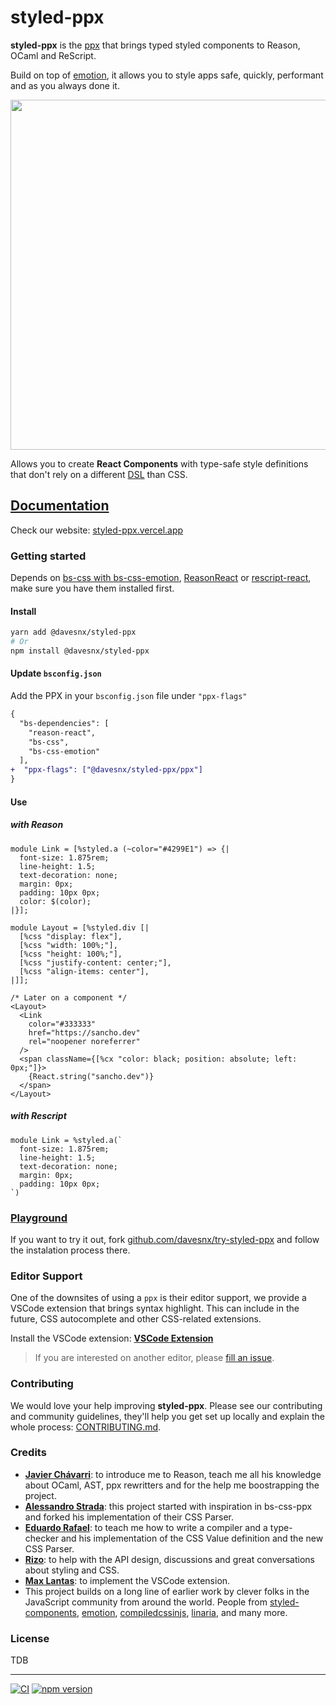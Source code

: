 # styled-ppx

**styled-ppx** is the [ppx](https://dev.realworldocaml.org/ppx.html) that brings typed styled components to Reason, OCaml and ReScript.

Build on top of [emotion](https://emotion.sh), it allows you to style apps safe, quickly, performant and as you always done it.

<p align="left">
  <img width="560px" src="./docs/images/demo.png" />
</p>

Allows you to create **React Components** with type-safe style definitions that don't rely on a different [DSL](https://en.wikipedia.org/wiki/Domain-specific_language) than CSS.

## [Documentation](https://styled-ppx.vercel.app)
<!-- Add documentation index links -->
Check our website: [styled-ppx.vercel.app](https://styled-ppx.vercel.app)

### Getting started

Depends on [bs-css with bs-css-emotion](https://github.com/giraud/bs-css), [ReasonReact](https://reasonml.github.io/reason-react/) or [rescript-react](https://github.com/rescript-lang/rescript-react), make sure you have them installed first.

#### Install

```bash
yarn add @davesnx/styled-ppx
# Or
npm install @davesnx/styled-ppx
```

#### Update `bsconfig.json`

Add the PPX in your `bsconfig.json` file under `"ppx-flags"`

```diff
{
  "bs-dependencies": [
    "reason-react",
    "bs-css",
    "bs-css-emotion"
  ],
+  "ppx-flags": ["@davesnx/styled-ppx/ppx"]
}
```

#### Use 
##### with Reason
```reason
module Link = [%styled.a (~color="#4299E1") => {|
  font-size: 1.875rem;
  line-height: 1.5;
  text-decoration: none;
  margin: 0px;
  padding: 10px 0px;
  color: $(color);
|}];

module Layout = [%styled.div [|
  [%css "display: flex"],
  [%css "width: 100%;"],
  [%css "height: 100%;"],
  [%css "justify-content: center;"],
  [%css "align-items: center"],
|]];

/* Later on a component */
<Layout>
  <Link
    color="#333333"
    href="https://sancho.dev"
    rel="noopener noreferrer"
  />
  <span className={[%cx "color: black; position: absolute; left: 0px;"]}>
    {React.string("sancho.dev")}
  </span>
</Layout>
```

##### with Rescript
```rescript
module Link = %styled.a(`
  font-size: 1.875rem;
  line-height: 1.5;
  text-decoration: none;
  margin: 0px;
  padding: 10px 0px;
`)
```

### [Playground](https://github.com/davesnx/try-styled-ppx)

If you want to try it out, fork [github.com/davesnx/try-styled-ppx](https://github.com/davesnx/try-styled-ppx) and follow the instalation process there.

### Editor Support

One of the downsites of using a `ppx` is their editor support, we provide a VSCode extension that brings syntax highlight. This can include in the future, CSS autocomplete and other CSS-related extensions.

Install the VSCode extension: **[VSCode Extension](https://marketplace.visualstudio.com/items?itemName=davesnx.vscode-styled-ppx)**

> If you are interested on another editor, please [fill an issue](https://github.com/davesnx/styled-ppx/issues/new).

### Contributing

We would love your help improving **styled-ppx**. Please see our contributing and community guidelines, they'll help you get set up locally and explain the whole process: [CONTRIBUTING.md](./CONTRIBUTING.md).

### Credits

- [**Javier Chávarri**](https://github.com/jchavarri): to introduce me to Reason, teach me all his knowledge about OCaml, AST, ppx rewritters and for the help me boostrapping the project.
- [**Alessandro Strada**](https://github.com/astrada): this project started with inspiration in bs-css-ppx and forked his implementation of their CSS Parser.
- [**Eduardo Rafael**](https://github.com/EduardoRFS/): to teach me how to write a compiler and a type-checker and his implementation of the CSS Value definition and the new CSS Parser.
- [**Rizo**](https://github.com/rizo): to help with the API design, discussions and great conversations about styling and CSS.
- [**Max Lantas**](https://github.com/mnxn): to implement the VSCode extension.
- This project builds on a long line of earlier work by clever folks in the JavaScript community from around the world. People from [styled-components](https://github.com/styled-components/styled-components), [emotion](https://github.com/emotion-js/emotion), [compiledcssinjs](https://github.com/atlassian-labs/compiled), [linaria](https://github.com/callstack/linaria), and many more.

### License

TDB

---

<a href="https://github.com/davesnx/styled-ppx/actions"><img alt="CI" src="https://github.com/davesnx/styled-ppx/workflows/CI/badge.svg"></a> <a href="https://badge.fury.io/js/%40davesnx%2Fstyled-ppx"><img src="https://badge.fury.io/js/%40davesnx%2Fstyled-ppx.svg" alt="npm version"></a>
